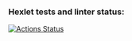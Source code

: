 ### Hexlet tests and linter status:
[![Actions Status](https://github.com/anastasiia-nez/python-project-50/actions/workflows/hexlet-check.yml/badge.svg)](https://github.com/anastasiia-nez/python-project-50/actions)